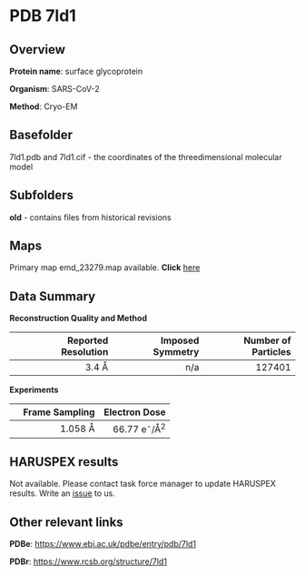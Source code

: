 # PDB 7ld1

## Overview

**Protein name**: surface glycoprotein

**Organism**: SARS-CoV-2

**Method**: Cryo-EM



## Basefolder

7ld1.pdb and 7ld1.cif - the coordinates of the threedimensional molecular model

## Subfolders



**old** - contains files from historical revisions





## Maps

Primary map emd_23279.map available. **Click** [here](http://ftp.wwpdb.org/pub/emdb/structures/EMD-23279/map/) 

## Data Summary
**Reconstruction Quality and Method**

|   | Reported Resolution | Imposed Symmetry | Number of Particles |
|---|-------------:|----------------:|--------------:|
|   |3.4 Å|n/a|127401|

**Experiments**

|   | Frame Sampling | Electron Dose |
|---|-------------:|----------------:|
|   |1.058 Å|66.77 e<sup>-</sup>/Å<sup>2</sup>|

## HARUSPEX results

Not available. Please contact task force manager to update HARUSPEX results. Write an [issue](https://github.com/thorn-lab/coronavirus_structural_task_force/issues) to us.

## Other relevant links 
**PDBe**:  https://www.ebi.ac.uk/pdbe/entry/pdb/7ld1
 
**PDBr**: https://www.rcsb.org/structure/7ld1 
